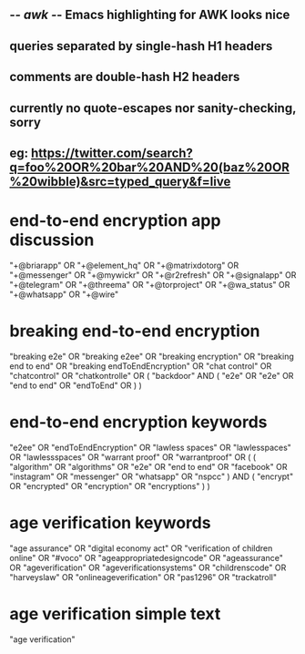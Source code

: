 ## -*- awk -*- Emacs highlighting for AWK looks nice

## queries separated by single-hash H1 headers
## comments are double-hash H2 headers
## currently no quote-escapes nor sanity-checking, sorry

## eg: https://twitter.com/search?q=foo%20OR%20bar%20AND%20(baz%20OR%20wibble)&src=typed_query&f=live

# end-to-end encryption app discussion

"+@briarapp" OR
"+@element_hq" OR
"+@matrixdotorg" OR
"+@messenger" OR
"+@mywickr" OR
"+@r2refresh" OR
"+@signalapp" OR
"+@telegram" OR
"+@threema" OR
"+@torproject" OR
"+@wa_status" OR
"+@whatsapp" OR
"+@wire"

# breaking end-to-end encryption

"breaking e2e" OR
"breaking e2ee" OR
"breaking encryption" OR
"breaking end to end" OR
"breaking endToEndEncryption" OR
"chat control" OR
"chatcontrol" OR
"chatkontrolle" OR
(
    "backdoor" AND
    (
	"e2e" OR
	"e2e" OR
	"end to end" OR
	"endToEnd" OR
	)
    )

# end-to-end encryption keywords

"e2ee" OR
"endToEndEncryption" OR
"lawless spaces" OR
"lawlesspaces" OR
"lawlessspaces" OR
"warrant proof" OR
"warrantproof" OR
(
    (
	"algorithm" OR
	"algorithms" OR
	"e2e" OR
	"end to end" OR
	"facebook" OR
	"instagram" OR
	"messenger" OR
	"whatsapp" OR
	"nspcc"
	) AND
    (
	"encrypt" OR
	"encrypted" OR
	"encryption" OR
	"encryptions"
	)
    )

# age verification keywords

"age assurance" OR
"digital economy act" OR
"verification of children online" OR
"#voco" OR
"ageappropriatedesigncode" OR
"ageassurance" OR
"ageverification" OR
"ageverificationsystems" OR
"childrenscode" OR
"harveyslaw" OR
"onlineageverification" OR
"pas1296" OR
"trackatroll"

# age verification simple text

"age verification"
